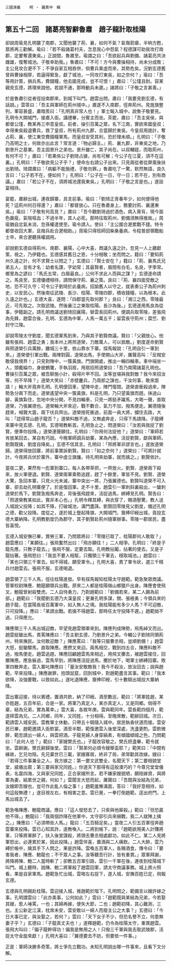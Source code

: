 

`三國演義`　　`明 ‧ 羅貫中　輯`

* * *

## 第五十二回　諸葛亮智辭魯肅　趙子龍計取桂陽

卻說周瑜見孔明襲了南郡，又聞他襲了荊、襄，如何不氣？氣傷箭瘡，半晌方甦，眾將再三勸解。瑜曰：「若不殺諸葛村夫，怎息我心中怨氣？程德謀可助我攻打南郡，定要奪還東吳。」正說間，魯肅至。瑜謂之曰：「吾欲起兵與劉備、諸葛亮共決雌雄，復奪城池。子敬幸助我。」魯肅曰：「不可！方今與曹操相持，尚未分成敗；主公見攻合淝不下；不爭自家互相吞併，倘曹兵乘虛而來，其勢危矣。況劉玄德舊曾與曹操相厚，若逼得緊急，獻了城池，一同攻打東吳，如之奈何？」瑜曰：「吾等用計策，損兵馬，費錢糧，他去圖見成，豈不可恨！」肅曰：「公瑾且耐。容某親見玄德，將理來說他。若說不通，那時動兵未遲。」諸將曰：「子敬之言甚善。」

於是魯肅引從者徑投南郡來，到城下叫門。趙雲出問。肅曰：「我要見劉玄德，有話說。」雲答曰：「吾主與軍師在荊州城中。」肅遂不入南郡，徑奔荊州。見旌旗整列，軍容甚盛，肅暗羨曰：「孔明真非常人也！」軍士報入城中，說魯子敬要見。孔明令大開城門，接肅入衙。講禮畢，分賓主而坐。茶罷，肅曰：「吾主吳侯，與都督公瑾，教某再三申意皇叔。前者，操引百萬之眾，名下江南，實欲來圖皇叔；幸得東吳殺退曹兵，救了皇叔，所有荊州九郡，合當歸於東吳。今皇叔用詭計，奪占荊、襄，使江東空費錢糧軍馬，而皇叔安受其利，恐於理未順。」孔明曰：「子敬乃高明之士，何故亦出此言？常言道：『物必歸主。』荊、襄九郡，非東吳之地，乃劉景升之基業。吾主固景升之弟也。景升雖亡，其子尚在。以叔輔姪，而取荊州，有何不可？」肅曰：「若果係公子劉琦占據，尚有可解；今公子在江夏，須不在這裏。」孔明曰：「子敬欲見公子乎？」便命左右請公子出來。只見兩從者從屏風後扶出劉琦。琦謂肅曰：「病軀不能施禮，子敬勿罪。」魯肅吃了一驚，默然無語，良久言曰：「公子若不在，便如何？」孔明曰：「公子在一日，守一日；若不在，別有商議。」肅曰：「若公子不在，須將城池還我東吳。」孔明曰：「子敬之言是也。」遂設宴相待。

宴罷，肅辭出城，連夜歸寨，具言前事。瑜曰：「劉琦正青春年少，如何便得他死？這荊州何日得還？」肅曰：「都督放心。只在魯肅身上，務要討荊、襄還東吳。」瑜曰：「子敬有何高見？」肅曰：「吾今觀劉琦過於酒色，病入膏肓，現今面色羸瘦，氣喘嘔血；不過半年，其人必死。那時往取荊州，劉備須無得推故。」周瑜猶自忿氣未消，忽孫權遣使至。瑜令請入。使曰：「主公圍合淝累戰不捷。特令都督收回大軍，且撥兵赴合淝相助。」周瑜只得班師回柴桑養病，令程普部領戰船士卒，來合淝聽孫權調用。

卻說劉玄德自得荊州、南郡、襄陽，心中大喜，商議久遠之計。忽見一人上廳獻策，視之，乃伊籍也。玄德感其舊日之恩，十分相敬；坐而問之。籍曰：「要知荊州久遠之計，何不求賢士以問之？」玄德曰：「賢士安在？」籍曰：「荊、襄馬氏兄弟五人，並有才名：幼者名謖，字幼常；其最賢者，眉間有白毛，名良，字季常。鄉里為之諺曰：『馬氏五常，白眉最良。』公何不求此人而與之謀？」玄德遂命請之。馬良至，玄德優禮相待，請問保守荊、襄之策。良曰：「荊、襄四面受敵之地，恐不可久守；可令公子劉琦於此養病，招諭舊人以守之，就表奏公子為荊州刺史，以安民心。然後南征武陵、長沙、桂陽、零陵四郡，積收錢糧，以為根本。此久遠之計也。」玄德大喜，遂問：「四郡當先取何郡？」良曰：「湘江之西，零陵最近，可先取之。次取武陵。然後襄江之東取桂陽。長沙為後。」玄德遂用馬良為從事，伊籍副之。請孔明商議送劉琦回襄陽，替雲長回荊州。便調兵取零陵，差張飛為先鋒，趙雲合後，孔明、玄德為中軍，人馬一萬五千；留雲長守荊州；糜竺、劉封守江陵。

卻說零陵太守劉度，聞玄德軍馬到來，乃與其子劉賢商議。賢曰：「父親放心。他雖有張飛、趙雲之勇；我本州上將邢道榮，力敵萬人，可以抵敵。」劉度遂命劉賢與邢道榮引兵萬餘，離城三十里，依山靠水下寨。探馬報說：「孔明自引一軍到來。」道榮便引軍出戰。兩陣對圓，道榮出馬，手使開山大斧，厲聲高叫：「反賊安敢侵我境界！」只見對陣中，一簇黃旗。門旗開處，推出一輛四輪車。車中端坐一人，頭戴綸巾，身披鶴氅，手執羽扇，用扇招邢道榮曰：「吾乃南陽諸葛孔明也。曹操引百萬之眾，被吾聊施小計，殺得片甲不回。汝等豈堪與我對敵？我今來招汝等，何不早降？」道榮大笑曰：「赤壁鏖兵，乃周郎之謀也，干汝何事，敢來誑語！」輪大斧竟奔孔明。孔明便回車，望陣中走，陣門復閉。道榮直衝殺過來，陣勢急分兩下而走。道榮遙望中央一簇黃旗，料是孔明，乃只望黃旗而趕。抹過山腳，黃旗紮住，忽地中央分開，不見四輪車，只見一將挺矛躍馬，大喝一聲，直取道榮，乃張翼德也。道榮輪大斧來迎，戰不數合，氣力不加，撥馬便走。翼德隨後趕來，喊聲大震，兩下伏兵齊出。道榮捨死衝過，前面一員大將，攔住去路，大叫：「認得常山趙子龍否？」道榮料敵不過，又無處奔走，只得下馬請降。子龍縛來寨中見玄德、孔明。玄德喝教斬首。孔明急止之，問道榮曰：「汝若與我捉了劉賢，便準你投降。」道榮連聲願往。孔明曰：「你用何法捉他？」道榮曰：「軍師若肯放某回去，某自有巧說。今晚軍師調兵劫寨，某為內應，活捉劉賢，獻與軍師。劉賢既擒，劉度自降矣。」玄德不信其言。孔明曰：「邢將軍非謬言也。」遂放道榮歸。道榮得放回寨，將前事實訴劉賢。賢曰：「如之奈何？」道榮曰：「可將計就計。今夜將兵伏於寨外，寨中虛立旗旛，待孔明來劫寨，就而擒之。」劉賢依計。

當夜二更，果然有一彪軍到寨口，每人各帶草把，一齊放火。劉賢、道榮兩下殺來，放火軍便退。劉賢、道榮兩軍乘勢追趕，趕了十餘里，軍皆不見。劉賢、道榮大驚，急回本寨，只見火光未滅，寨中突出一將，乃張翼德也。劉賢叫道榮不可入寨，卻去劫孔明寨便了。於是復回軍。走不十里，趙雲引一軍刺斜裏殺出，一鎗刺道榮於馬下。劉賢急撥馬奔走，背後張飛趕來，活捉過馬，綁縛見孔明。賢告曰：「邢道榮教某如此，實非本心也。」孔明令釋其縛，與衣穿了，賜酒壓驚，教人送入城說父投降；如其不降，打破城池，滿門盡誅。劉賢回零陵見父劉度，備述孔明之德，勸父投降。度從之，遂於城上豎起降旗，大開城門，齎捧印綬出城，竟投玄德大寨納降。孔明教劉度仍為郡守，其子劉賢赴荊州隨軍辦事。零陵一郡居民，盡皆喜悅。

玄德入城安撫已畢，賞勞三軍，乃問眾將曰：「零陵已取了，桂陽郡何人敢取？」趙雲應曰：「某願往。」張飛奮然出曰：「飛亦願往！」二人相爭。孔明曰：「終是子龍先應，只教子龍去。」張飛不服，定要去取。孔明教拈鬮，拈著的便去。又是子龍拈著。張飛怒曰：「我並不要人相幫，只獨領三千軍去，穩取城池。」趙雲曰：「某也只領三千軍去。如不得城，願受軍令。」孔明大喜，責了軍令狀，選三千精兵付趙雲去。張飛不服，玄德喝退。

趙雲領了三千人馬，徑往桂陽進發。早有探馬報知桂陽太守趙範。範急聚眾商議。管軍校尉陳應、鮑龍願領兵出戰。原來二人都是桂陽嶺山鄉獵戶出身。陳應會使飛叉，鮑龍曾射殺雙虎。二人自恃勇力，乃對趙範曰：「劉備若來，某二人願為前部。」趙範曰：「我聞劉玄德乃大漢皇叔；更兼孔明多謀，關、張極勇；今領兵來的趙子龍，在當陽長坂百萬軍中，如入無人之境。我桂陽能有多少人馬？不可迎敵，只可投降。」應曰：「某請出戰。若擒不得趙雲，那時任太守投降不遲。」趙範拗不過，只得應允。

陳應領三千人馬出城迎敵，早望見趙雲領軍來到。陳應列成陣勢，飛馬綽叉而出。趙雲挺鎗出馬，責罵陳應曰：「吾主劉玄德，乃劉景升之弟。今輔公子劉琦同領荊州，特來撫民。汝何敢迎敵？」陳應罵曰：「我等只服曹丞相，豈順劉備！」趙雲大怒，挺鎗驟馬，直取陳應。應撚叉來迎。兩馬相交，戰到四五合，陳應料敵不過，撥馬便走。趙雲追趕。陳應回顧趙雲馬來相近，用飛叉擲去，被趙雲接住，回擲陳應。應急躲過，雲馬早到，將陳應活捉過馬，擲於地下，喝軍士綁縛回寨。敗軍四散奔走。雲入寨叱陳應曰：「量汝安敢敵我！我今不殺汝，放汝回去；說與趙範，早來投降。」陳應謝罪，抱頭鼠竄，回到城中，對趙範盡言其事。範曰：「我本欲降，汝強要戰，以致如此。」遂叱退陳應，齎捧印綬，引十數騎出城投大寨納降。

雲出寨迎接，待以賓禮，置酒共飲，納了印綬。酒至數巡，範曰：「將軍姓趙，某亦姓趙，五百年前，合是一家。將軍乃真定人，某亦真定人，又是同鄉。倘得不棄，結為兄弟，實為萬幸。」雲大喜，各敘年庚。雲與範同年。雲長範四個月，範遂拜雲為兄。二人同鄉，同年，又同姓，十分相得。至晚席散，範辭回城。次日，範請雲入城安民。雲教軍士休動，只帶五十騎隨入城中。居民執香伏道而接。雲安民已畢，趙範邀請入衙飲宴。酒至半酣，範復邀雲入後堂深處，洗盞更酌。雲飲微醉，範忽請出一婦人，與雲把酒。子龍見婦人身穿縞素，有傾國傾城之色，乃問範曰：「此何人也？」範曰：「家嫂樊氏也。」子龍改容敬之。樊氏把盞畢，範令就坐。雲辭謝。樊氏辭歸後堂。雲曰：「賢弟何必煩令嫂舉盃耶？」範笑曰：「中間有緣故，乞兄勿阻。先兄棄世已三載，家嫂寡居，終非了局，弟常勸其改嫁。嫂曰：『若得三件事兼全之人，我方嫁之：第一要文武雙全，名聞天下；第二要相貌堂堂，威儀出眾；第三要與家兄同姓。』你道天下那得有這般湊巧的？今尊兄堂堂儀表，名震四海，又與家兄同姓，正合家嫂所言。若不嫌家嫂貌陋，願陪嫁資，與將軍為妻，結累世之親，何如？」雲聞言大怒而起，厲聲曰：「吾既與汝結為兄弟，汝嫂即吾嫂也，豈可作此亂人倫之事！」趙範羞慚滿面，答曰：「我好意相待，如何這般無禮！」遂目視左右，有相害之意。雲已覺，一拳打倒趙範，逕出府門，上馬出城去了。

範急喚陳應、鮑龍商議。應曰：「這人發怒去了，只索與他廝殺。」範曰：「但恐贏他不得。」鮑龍曰：「我兩個詐降在他軍中，太守卻引兵來搦戰，我二人就陣上擒之。」陳應曰：「必須帶些人馬。」龍曰：「五百騎足矣。」當夜二人引五百軍徑奔趙雲寨來投降。雲已心知其詐，遂教喚入。二將到帳下，說：「趙範欲用美人計賺將軍，只等將軍醉了，扶入後堂謀殺，將頭去曹丞相處獻功，如此不仁。某二人見將軍怒出，必連累於某，因此投降。」趙雲佯喜，置酒與二人痛飲。二人大醉，雲乃縛於帳中，擒其手下人問之，果是詐降。雲喚五百軍人，各賜酒食，傳令曰：「要害我者，陳應、鮑龍也；不干眾人之事。汝等聽吾行計，皆有重賞。」眾軍拜謝，將降將陳、鮑二人當時斬了；卻教五百軍引路，雲引一千軍在後，連夜到桂陽城下叫門。城上聽時，說陳、鮑二將軍殺了趙雲回軍，請太守商議事務。城上將火照看，果是自家軍馬。趙範急忙出城，雲喝左右捉下，遂入城，安撫百姓已定，飛報玄德。

玄德與孔明親赴桂陽。雲迎接入城，推趙範於階下。孔明問之，範備言以嫂許嫁之事。孔明謂雲曰：「此亦美事，公何如此？」雲曰：「趙範既與某結為兄弟，今若娶其嫂，惹人唾罵，一也；其婦再嫁，便失大節，二也；趙範初降，其心難測，三也。主公新定江漢，枕席未安，雲安敢以一婦人而廢主公之大事？」玄德曰：「今日大事已定，與汝娶之，若何？」雲曰：「天下女子不少，但恐名譽不立，何患無妻子乎？」玄德曰：「子龍真丈夫也！」遂釋趙範，仍令為桂陽太守，重賞趙雲。張飛大叫曰：「偏子龍幹得功！偏我是無用之人！只撥三千軍與我去取武陵郡，活捉太守金旋來獻！」孔明大喜曰：「翼德要去不妨，但要依一件事。」

正是：軍師決勝多奇策，將士爭先立戰功。未知孔明說出哪一件事來，且看下文分解。

* * *

